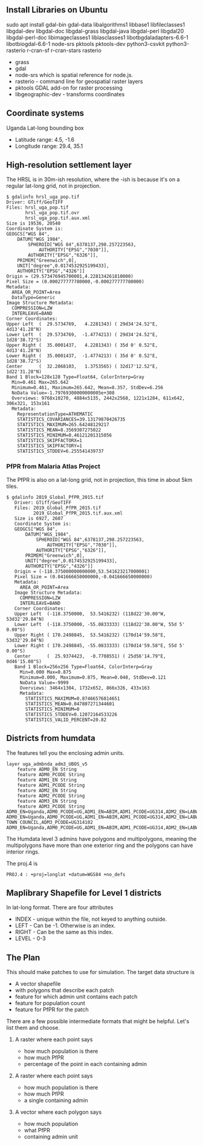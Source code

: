 ## Install Libraries on Ubuntu
sudo apt install gdal-bin gdal-data libalgorithms1 libbase1 libfileclasses1 libgdal-dev libgdal-doc libgdal-grass libgdal-java libgdal-perl libgdal20 libgdal-perl-doc libimageclasses1 liblasclasses1 libotbgdaladapters-6.6-1 libotbiogdal-6.6-1 node-srs pktools pktools-dev
python3-csvkit python3-rasterio r-cran-sf r-cran-stars rasterio

 - grass
 - gdal
 - node-srs which is spatial reference for node.js.
 - rasterio - command line for geospatial raster layers
 - pktools GDAL add-on for raster processing
 - libgeographic-dev - transforms coordinates

## Coordinate systems
Uganda Lat-long bounding box
* Latitude range: 4.5, -1.6
* Longitude range: 29.4, 35.1

## High-resolution settlement layer
The HRSL is in 30m-ish resolution,
where the -ish is because it's on a regular lat-long grid,
not in projection.
```
$ gdalinfo hrsl_uga_pop.tif
Driver: GTiff/GeoTIFF
Files: hrsl_uga_pop.tif
       hrsl_uga_pop.tif.ovr
       hrsl_uga_pop.tif.aux.xml
Size is 19536, 20540
Coordinate System is:
GEOGCS["WGS 84",
    DATUM["WGS_1984",
        SPHEROID["WGS 84",6378137,298.257223563,
            AUTHORITY["EPSG","7030"]],
        AUTHORITY["EPSG","6326"]],
    PRIMEM["Greenwich",0],
    UNIT["degree",0.0174532925199433],
    AUTHORITY["EPSG","4326"]]
Origin = (29.573476945700001,4.228134261810000)
Pixel Size = (0.000277777780000,-0.000277777780000)
Metadata:
  AREA_OR_POINT=Area
  DataType=Generic
Image Structure Metadata:
  COMPRESSION=LZW
  INTERLEAVE=BAND
Corner Coordinates:
Upper Left  (  29.5734769,   4.2281343) ( 29d34'24.52"E,  4d13'41.28"N)
Lower Left  (  29.5734769,  -1.4774213) ( 29d34'24.52"E,  1d28'38.72"S)
Upper Right (  35.0001437,   4.2281343) ( 35d 0' 0.52"E,  4d13'41.28"N)
Lower Right (  35.0001437,  -1.4774213) ( 35d 0' 0.52"E,  1d28'38.72"S)
Center      (  32.2868103,   1.3753565) ( 32d17'12.52"E,  1d22'31.28"N)
Band 1 Block=128x128 Type=Float64, ColorInterp=Gray
  Min=0.461 Max=265.642 
  Minimum=0.461, Maximum=265.642, Mean=8.357, StdDev=6.256
  NoData Value=-1.79769300000000005e+308
  Overviews: 9768x10270, 4884x5135, 2442x2568, 1221x1284, 611x642, 306x321, 153x161
  Metadata:
    RepresentationType=ATHEMATIC
    STATISTICS_COVARIANCES=39.13179870426735
    STATISTICS_MAXIMUM=265.64248129217
    STATISTICS_MEAN=8.3569307275022
    STATISTICS_MINIMUM=0.46121201315056
    STATISTICS_SKIPFACTORX=1
    STATISTICS_SKIPFACTORY=1
    STATISTICS_STDDEV=6.255541439737
```

### PfPR from Malaria Atlas Project
The PfPR is also on a lat-long grid, not in projection,
this time in about 5km tiles.
```
$ gdalinfo 2019_Global_PfPR_2015.tif
   Driver: GTiff/GeoTIFF
   Files: 2019_Global_PfPR_2015.tif
          2019_Global_PfPR_2015.tif.aux.xml
   Size is 6927, 2607
   Coordinate System is:
   GEOGCS["WGS 84",
       DATUM["WGS_1984",
           SPHEROID["WGS 84",6378137,298.257223563,
               AUTHORITY["EPSG","7030"]],
           AUTHORITY["EPSG","6326"]],
       PRIMEM["Greenwich",0],
       UNIT["degree",0.0174532925199433],
       AUTHORITY["EPSG","4326"]]
   Origin = (-118.375000000000000,53.541623217000001)
   Pixel Size = (0.041666650000000,-0.041666650000000)
   Metadata:
     AREA_OR_POINT=Area
   Image Structure Metadata:
     COMPRESSION=LZW
     INTERLEAVE=BAND
   Corner Coordinates:
   Upper Left  (-118.3750000,  53.5416232) (118d22'30.00"W, 53d32'29.84"N)
   Lower Left  (-118.3750000, -55.0833333) (118d22'30.00"W, 55d 5' 0.00"S)
   Upper Right ( 170.2498845,  53.5416232) (170d14'59.58"E, 53d32'29.84"N)
   Lower Right ( 170.2498845, -55.0833333) (170d14'59.58"E, 55d 5' 0.00"S)
   Center      (  25.9374423,  -0.7708551) ( 25d56'14.79"E,  0d46'15.08"S)
   Band 1 Block=256x256 Type=Float64, ColorInterp=Gray
     Min=0.000 Max=0.875 
     Minimum=0.000, Maximum=0.875, Mean=0.048, StdDev=0.121
     NoData Value=-9999
     Overviews: 3464x1304, 1732x652, 866x326, 433x163
     Metadata:
       STATISTICS_MAXIMUM=0.87466576814651
       STATISTICS_MEAN=0.047807271344601
       STATISTICS_MINIMUM=0
       STATISTICS_STDDEV=0.12072164533226
       STATISTICS_VALID_PERCENT=20.82
```

## Districts from humdata
The features tell you the enclosing admin units.
```
layer uga_admbnda_adm3_UBOS_v5
	feature ADM0_EN String
	feature ADM0_PCODE String
	feature ADM1_EN String
	feature ADM1_PCODE String
	feature ADM2_EN String
	feature ADM2_PCODE String
	feature ADM3_EN String
	feature ADM3_PCODE String
ADM0_EN=Uganda,ADM0_PCODE=UG,ADM1_EN=ABIM,ADM1_PCODE=UG314,ADM2_EN=LABWOR,ADM2_PCODE=UG3141,ADM3_EN=ABIM,ADM3_PCODE=UG314101
ADM0_EN=Uganda,ADM0_PCODE=UG,ADM1_EN=ABIM,ADM1_PCODE=UG314,ADM2_EN=LABWOR,ADM2_PCODE=UG3141,ADM3_EN=ABIM TOWN COUNCIL,ADM3_PCODE=UG314102
ADM0_EN=Uganda,ADM0_PCODE=UG,ADM1_EN=ABIM,ADM1_PCODE=UG314,ADM2_EN=LABWOR,ADM2_PCODE=UG3141,ADM3_EN=ALEREK,ADM3_PCODE=UG314103
```

The Humdata level 3 admins have polygons and multipolygons, meaning the multipolygons have
more than one exterior ring and the polygons can have interior rings.

The proj.4 is
```
PROJ.4 : +proj=longlat +datum=WGS84 +no_defs
```

## Maplibrary Shapefile for Level 1 districts
In lat-long format.
There are four attributes

 * INDEX - unique within the file, not keyed to anything outside.
 * LEFT - Can be -1. Otherwise is an index.
 * RIGHT - Can be the same as this index.
 * LEVEL - 0-3


## The Plan

This should make patches to use for simulation. The target data structure is

 * A vector shapefile
 * with polygons that describe each patch
 * feature for which admin unit contains each patch
 * feature for population count
 * feature for PfPR for the patch

There are a few possible intermediate formats that might be helpful.
Let's list them and choose.

 1. A raster where each point says
    * how much population is there
    * how much PfPR
    * percentage of the point in each containing admin
    
 2. A raster where each point says
    * how much population is there
    * how much PfPR
    * a single containing admin

 3. A vector where each polygon says
    * how much population
    * what PfPR
    * containing admin unit
